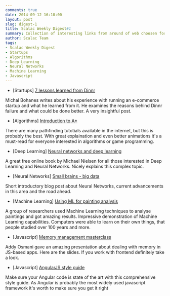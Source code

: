 ```yaml
---
comments: true
date: 2014-09-12 16:10:00
layout: post
slug: digest-1
title: Scalac Weekly Digest#1
summary: Collection of interesting links from around of web choosen for you by scalac team
author: Scalac Team
tags:
- Scalac Weekly Digest
- Startups
- Algorithms
- Deep Learning
- Neural Networks
- Machine Learning
- Javascript
---
```


* \[Startups\] [7 lessons learned from Dinnr](https://medium.com/@michalbohanes/seven-lessons-i-learned-from-the-failure-of-my-first-startup-dinnr-c166d1cfb8b8)

Michal Bohanes writes about his experience with running an e-commerce startup and what he learned from it. He examines the reasons behind Dinnr failure and what could be done better. A very insightful post.
* \[Algorithms\] [Introduction to A*](http://www.redblobgames.com/pathfinding/a-star/introduction.html)
 
There are many pathfinding tutotials available in the internet, but this is probably the best. With great explaination and even better animations it's a must-read for everyone interested in algorithms or game programming.
* \[Deep Learning\] [Neural networks and deep learning](http://neuralnetworksanddeeplearning.com/index.html)

A great free online book by Michael Nielsen for all those interested in Deep Learning and Neural Networks. Nicely explains this complex topic. 
* \[Neural Networks\] [Small brains - big data](http://radar.oreilly.com/2014/09/small-brains-big-data.html)

Short introductory blog post about Neural Networks, current advancements in this area and the road ahead.
* \[Machine Learning\] [Using ML for painting analysis](https://medium.com/the-physics-arxiv-blog/when-a-machine-learning-algorithm-studied-fine-art-paintings-it-saw-things-art-historians-had-never-b8e4e7bf7d3e)
 
A group of researchers used Machine Learning techniques to analyse paintings and got amazing results. Impressive demonstration of Machine Learning capabilities. Computers were able to learn on their own things, that people studied over 100 years and more.
* \[Javascript\] [Memory management masterclass](https://speakerdeck.com/addyosmani/javascript-memory-management-masterclass)

Addy Osmani gave an amazing presentation about dealing with memory in JS-based apps. Here are the slides. If you work with frontend definitely take a look.
* \[Javascript\] [AngularJS style guide](https://github.com/mgechev/angularjs-style-guide)
 
Make sure your Angular code is state of the art with this comprehensive style guide. As Angular is probably the most widely used javascript framework it's worth to make sure you get it right
